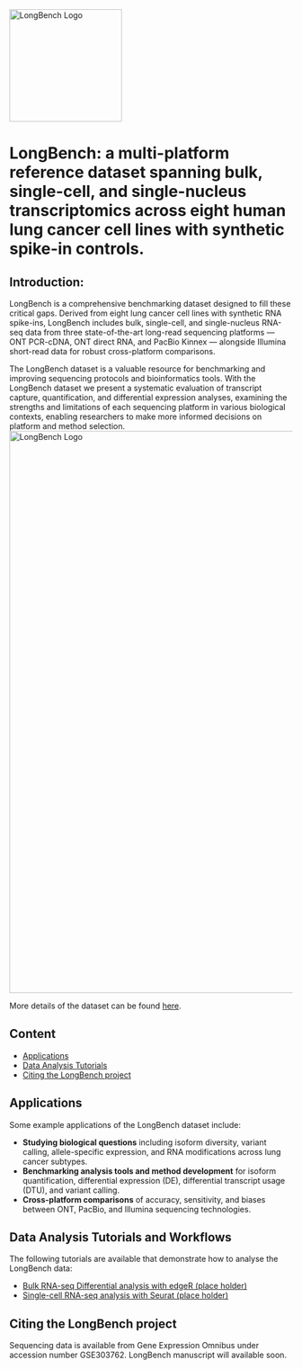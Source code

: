 <img src="https://mritchielab.github.io/LongBench.io/images/logo.png" alt="LongBench Logo" width="200"/>

# LongBench: a  multi-platform reference dataset spanning bulk, single-cell, and single-nucleus transcriptomics across eight human lung cancer cell lines with synthetic spike-in controls.

## Introduction:
LongBench is a comprehensive benchmarking dataset designed to fill these critical gaps. Derived from eight lung cancer cell lines with synthetic RNA spike-ins, LongBench includes bulk, single-cell, and single-nucleus RNA-seq data from three state-of-the-art long-read sequencing platforms — ONT PCR-cDNA, ONT direct RNA, and PacBio Kinnex — alongside Illumina short-read data for robust cross-platform comparisons.

The LongBench dataset is a valuable resource for benchmarking and improving sequencing protocols and bioinformatics tools. With the LongBench dataset we present a systematic evaluation of transcript capture, quantification, and differential expression analyses, examining the strengths and limitations of each sequencing platform in various biological contexts, enabling researchers to make more informed decisions on platform and method selection.
<img src="https://mritchielab.github.io/LongBench.io/longbench-data-description/Figure1.png" alt="LongBench Logo" width="1000"/>

More details of the dataset can be found [here](https://mritchielab.github.io/LongBench.io/longbench-data-description/).

## Content
- [Applications](#applications)
- [Data Analysis Tutorials](#data-analysis-tutorials-and-workflows)
- [Citing the LongBench project](#citing-the-LongBench-project)


## Applications
Some example applications of the LongBench dataset include:
- **Studying biological questions** including isoform diversity, variant calling, allele-specific expression, and RNA modifications across lung cancer subtypes.
- **Benchmarking analysis tools and method development** for isoform quantification, differential expression (DE), differential transcript usage (DTU), and variant calling.
- **Cross-platform comparisons** of accuracy, sensitivity, and biases between ONT, PacBio, and Illumina sequencing technologies.

## Data Analysis Tutorials and Workflows
The following tutorials are available that demonstrate how to analyse the LongBench data:

- [Bulk RNA-seq Differential analysis with edgeR (place holder)]()
- [Single-cell RNA-seq analysis with Seurat (place holder)]()


## Citing the LongBench project
Sequencing data is available from Gene Expression Omnibus under accession number GSE303762. LongBench manuscript will available soon.